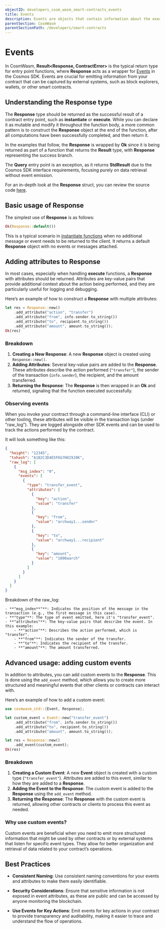 ```yaml
---
objectID: developers_cosm_wasm_smart-contracts_events
title: Events
description: Events are objects that contain information about the execution of the application
parentSection: CosmWasm
parentSectionPath: /developers/smart-contracts
---
```


# Events

In CosmWasm, **Result<Response, ContractError>** is the typical return type for entry point functions, where **Response** acts as a wrapper for [Events](https://docs.cosmos.network/main/learn/advanced/events) in the Cosmos SDK. Events are crucial for emitting information from your contract that can be captured by external systems, such as block explorers, wallets, or other smart contracts.

## Understanding the **Response** type

The **Response** type should be returned as the successful result of a contract entry point, such as **instantiate** or **execute**. While you can declare it as mutable and modify it throughout the function body, a more common pattern is to construct the **Response** object at the end of the function, after all computations have been successfully completed, and then return it.

In the examples that follow, the **Response** is wrapped by **Ok** since it is being returned as part of a function that returns the **Result** type, with **Response** representing the success branch.

The **Query** entry point is an exception, as it returns **StdResult<Binary>** due to the Cosmos SDK interface requirements, focusing purely on data retrieval without event emission.

For an in-depth look at the **Response** struct, you can review the source code [here](https://github.com/CosmWasm/cosmwasm/blob/main/packages/std/src/results/response.rs#L65).

## Basic usage of **Response**

The simplest use of **Response** is as follows:

```rust
Ok(Response::default())
```

This is a typical scenario in [instantiate functions](https://github.com/CosmWasm/cw-plus/blob/main/contracts/cw20-base/src/contract.rs#L155) when no additional message or event needs to be returned to the client. It returns a default **Response** object with no events or messages attached.

## Adding attributes to **Response**

In most cases, especially when handling **execute** functions, a **Response** with attributes should be returned. Attributes are key-value pairs that provide additional context about the action being performed, and they are particularly useful for logging and debugging.

Here’s an example of how to construct a **Response** with multiple attributes:

```rust
let res = Response::new()
    .add_attribute("action", "transfer")
    .add_attribute("from", info.sender.to_string())
    .add_attribute("to", recipient.to_string())
    .add_attribute("amount", amount.to_string());
Ok(res)
```

### Breakdown

1. **Creating a New Response**: A new **Response** object is created using `Response::new()`.
2. **Adding Attributes**: Several key-value pairs are added to the **Response**. These attributes describe the action performed (`"transfer"`), the sender of the transaction (`info.sender`), the recipient, and the amount transferred.
3. **Returning the Response**: The **Response** is then wrapped in an **Ok** and returned, signaling that the function executed successfully.

### Observing events

When you invoke your contract through a command-line interface (CLI) or other tooling, these attributes will be visible in the transaction logs (under "raw_log"). They are logged alongside other SDK events and can be used to track the actions performed by the contract.

It will look something like this:

```json
{
  "height": "12345",
  "txhash": "A1B2C3D4E5F6G7H8I9J0K",
  "raw_log": [
    {
      "msg_index": "0",
      "events": [
        {
          "type": "transfer_event",
          "attributes": [
            {
              "key": "action",
              "value": "transfer"
            },
            {
              "key": "from",
              "value": "archway1...sender"
            },
            {
              "key": "to",
              "value": "archway1...recipient"
            },
            {
              "key": "amount",
              "value": "1000aarch"
            }
          ]
        }
      ]
    }
  ]
}
```

Breakdown of the raw_log:

    - **"msg_index**"**: Indicates the position of the message in the transaction (e.g., the first message in this case).
    - **"type"**: The type of event emitted, here it's "transfer_event".
    - **"attributes"**: The key-value pairs that describe the event. In this example:
        - **"action"**: Describes the action performed, which is "transfer".
        - **"from"**: Indicates the sender of the transfer.
        - **"to"**: Indicates the recipient of the transfer.
        - **"amount"**: The amount transferred.

## Advanced usage: adding custom events

In addition to attributes, you can add custom events to the **Response**. This is done using the `add_event` method, which allows you to create more structured and meaningful events that other clients or contracts can interact with.

Here’s an example of how to add a custom event:

```rust
use cosmwasm_std::{Event, Response};

let custom_event = Event::new("transfer_event")
    .add_attribute("from", info.sender.to_string())
    .add_attribute("to", recipient.to_string())
    .add_attribute("amount", amount.to_string());

let res = Response::new()
    .add_event(custom_event);
Ok(res)
```

### Breakdown

1. **Creating a Custom Event**: A new **Event** object is created with a custom type (`"transfer_event"`). Attributes are added to this event, similar to how they are added to a **Response**.
2. **Adding the Event to the Response**: The custom event is added to the **Response** using the `add_event` method.
3. **Returning the Response**: The **Response** with the custom event is returned, allowing other contracts or clients to process this event as needed.

### Why use custom events?

Custom events are beneficial when you need to emit more structured information that might be used by other contracts or by external systems that listen for specific event types. They allow for better organization and retrieval of data related to your contract’s operations.

## Best Practices

- **Consistent Naming**: Use consistent naming conventions for your events and attributes to make them easily identifiable.
  
- **Security Considerations**: Ensure that sensitive information is not exposed in event attributes, as these are public and can be accessed by anyone monitoring the blockchain.
  
- **Use Events for Key Actions**: Emit events for key actions in your contract to provide transparency and auditability, making it easier to trace and understand the flow of operations.
